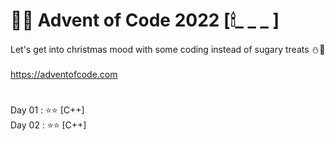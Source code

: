 # 🎄🎅 Advent of Code 2022 [🕯_ _ _ ]

Let's get into christmas mood with some coding instead of sugary treats ⛄🍬 </br>
</br>
https://adventofcode.com </br>

# 
Day 01 : ⭐⭐ [C++] </br>
Day 02 : ⭐⭐ [C++]
